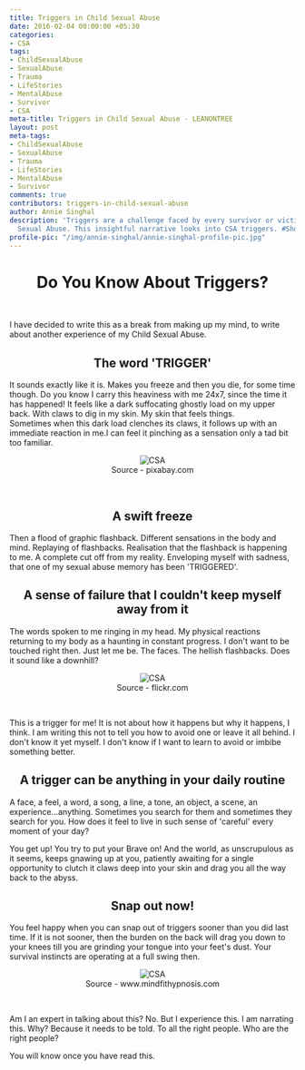 ```yaml
---
title: Triggers in Child Sexual Abuse
date: 2016-02-04 00:00:00 +05:30
categories:
- CSA
tags:
- ChildSexualAbuse
- SexualAbuse
- Trauma
- LifeStories
- MentalAbuse
- Survivor
- CSA
meta-title: Triggers in Child Sexual Abuse - LEANONTREE
layout: post
meta-tags:
- ChildSexualAbuse
- SexualAbuse
- Trauma
- LifeStories
- MentalAbuse
- Survivor
comments: true
contributors: triggers-in-child-sexual-abuse
author: Annie Singhal
description: 'Triggers are a challenge faced by every survivor or victim of Child
  Sexual Abuse. This insightful narrative looks into CSA triggers. #ShowYourLove'
profile-pic: "/img/annie-singhal/annie-singhal-profile-pic.jpg"
---
```


<h1  style="text-align:center;"> Do You Know About Triggers? </h1><br/>

<p class="post-text-format">I have decided to write this as a break from making up my mind, to write about another experience of my Child Sexual Abuse.</p>

<h2  style="text-align:center;"><span class="label label-shade-of-red">The word 'TRIGGER'</span></h2>

<p class="post-text-format">It sounds exactly like it is. Makes you freeze and then you die, for some time though. Do you know I carry this heaviness with me 24x7, since the time it has happened! It feels like a dark suffocating ghostly load on my upper back. With claws to dig in my skin. My skin that feels things.<!--more--><br/> Sometimes when this dark load clenches its claws, it follows up with an immediate reaction in me.I can feel it pinching as a sensation only a tad bit too familiar.</p>

<div class="separator" style="clear: both; text-align: center;">
<figure><img class="post-image-customsize img-responsive center-block" alt="CSA" src="/img/triggers-in-child-sexual-abuse/triggers-in-child-sexual-abuse-1.jpg"  /><figcaption>Source - pixabay.com</figcaption></figure></div><br/>
<h2  style="text-align:center;"><span class="label label-shade-of-red">A swift freeze</span></h2>

<p class="post-text-format">Then a flood of graphic flashback. Different sensations in the body and mind. Replaying of flashbacks. Realisation that the flashback is happening to me. A complete cut off from my reality. Enveloping myself with sadness, that one of my sexual abuse memory has been 'TRIGGERED'.</p>

<h2  style="text-align:center;"><span class="label label-shade-of-red">A sense of failure that I couldn't keep myself away from it</span></h2>

<p class="post-text-format">The words spoken to me ringing in my head. My physical reactions returning to my body as a haunting in constant progress. I don't want to be touched right then. Just let me be. The faces. The hellish flashbacks. Does it sound like a downhill?</p>

<div class="separator" style="clear: both; text-align: center;">
<figure><img class="post-image-customsize img-responsive center-block" alt="CSA" src="/img/triggers-in-child-sexual-abuse/triggers-in-child-sexual-abuse-2.png" /><figcaption>Source - flickr.com</figcaption></figure></div><br/>

<p class="post-text-format">This is a trigger for me! It is not about how it happens but why it happens, I think. I am writing this not to tell you how to avoid one or leave it all behind. I don't know it yet myself. I don't know if I want to learn to avoid or imbibe something better.</p>

<h2  style="text-align:center;"><span class="label label-shade-of-red">A trigger can be anything in your daily routine</span></h2>

<p class="post-text-format">A face, a feel, a word, a song, a line, a tone, an object, a scene, an experience…anything. Sometimes you search for them and sometimes they search for you. How does it feel to live in such sense of 'careful' every moment of your day?</p>

<p class="post-text-format">You get up! You try to put your Brave on! And the world, as unscrupulous as it seems, keeps gnawing up at you, patiently awaiting for a single opportunity to clutch it claws deep into your skin and drag you all the way back to the abyss.</p>

<h2  style="text-align:center;"><span class="label label-shade-of-red">Snap out now!</span></h2>

<p class="post-text-format">You feel happy when you can snap out of triggers sooner than you did last time. If it is not sooner, then the burden on the back will drag you down to your knees till you are grinding your tongue into your feet's dust. Your survival instincts are operating at a full swing then.</p>

<div class="separator" style="clear: both; text-align: center;">
<figure><img class="img-responsive center-block" alt="CSA" src="/img/triggers-in-child-sexual-abuse/triggers-in-child-sexual-abuse-3.jpg" /><figcaption>Source - www.mindfithypnosis.com</figcaption></figure></div><br/>

<p class="post-text-format">Am I an expert in talking about this? No. But I experience this. I am narrating this. Why? Because it needs to be told. To all the right people. Who are the right people?</p>

<p class="post-text-format">You will know once you have read this.</p>
